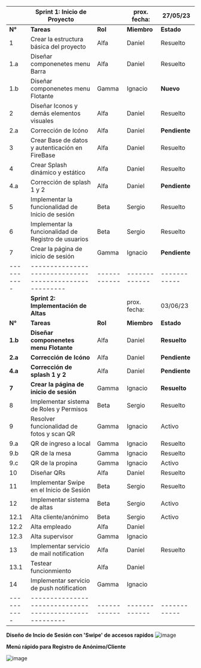 |          |  **Sprint 1: Inicio de Proyecto**                    |            | prox. fecha:|  27/05/23  |
|----------|------------------------------------------------------|------------|-------------|------------|
|  **N°**  | **Tareas**                                           |   **Rol**  | **Miembro** | **Estado** |
|  1       | Crear la estructura básica del proyecto              |    Alfa    |   Daniel    |  Resuelto  |
|  1.a     | Diseñar componenetes menu Barra                      |    Alfa    |   Daniel    |  Resuelto  |
|  1.b     | Diseñar componenetes menu Flotante                   |    Gamma   |   Ignacio   | **Nuevo**  |
|  2       | Diseñar Iconos y demás elementos visuales            |    Alfa    |   Daniel    |  Resuelto  |
|  2.a     | Corrección de Icóno                                  |    Alfa    |   Daniel    |**Pendiente**|
|  3       | Crear Base de datos y autenticación en FireBase      |    Alfa    |   Daniel    |  Resuelto  |
|  4       | Crear Splash dinámico y estático                     |    Alfa    |   Daniel    |  Resuelto  |
|  4.a     | Corrección de splash 1 y 2                           |    Alfa    |   Daniel    |**Pendiente**|
|  5       | Implementar la funcionalidad de Inicio de sesión     |    Beta    |   Sergio    |  Resuelto  |
|  6       | Implementar la funcionalidad de Registro de usuarios |    Beta    |   Sergio    |  Resuelto  |
|  7       | Crear la página de inicio de sesión                  |    Gamma   |   Ignacio   |**Pendiente**|
|----------|------------------------------------------------------|------------|-------------|------------|
|          |  **Sprint 2: Implementación de Altas**               |            | prox. fecha:|  03/06/23  |
|  **N°**  | **Tareas**                                           |   **Rol**  | **Miembro** | **Estado** |
| **1.b**  | **Diseñar componenetes menu Flotante**               |    Alfa    |   Daniel    |**Resuelto**|
| **2.a**  | **Corrección de Icóno**                              |    Alfa    |   Daniel    |**Pendiente**|
| **4.a**  | **Corrección de splash 1 y 2**                       |    Alfa    |   Daniel    |**Pendiente**|
| **7**    | **Crear la página de inicio de sesión**              |    Gamma   |   Ignacio   |**Resuelto**|
|  8       | Implementar sistema de Roles y Permisos              |    Beta    |   Sergio    |  Resuelto  |
|  9       | Resolver funcionalidad de fotos y scan QR            |    Gamma   |   Ignacio   |  Activo    |
|  9.a     | QR de ingreso a local                                |    Gamma   |   Ignacio   |  Resuelto  |
|  9.b     | QR de la mesa                                        |    Gamma   |   Ignacio   |  Resuelto  |
|  9.c     | QR de la propina                                     |    Gamma   |   Ignacio   |  Activo    |
|  10      | Diseñar QRs                                          |    Alfa    |   Daniel    |  Resuelto  |
|  11      | Implementar Swipe en el Inicio de Sesión             |    Beta    |   Sergio    |  Resuelto  |
|  12      | Implementar sistema de altas                         |    Beta    |   Sergio    |   Activo   |
|  12.1    | Alta cliente/anónimo                                 |    Beta    |   Sergio    |   Activo   |
|  12.2    | Alta empleado                                        |    Alfa    |   Daniel    |            |
|  12.3    | Alta supervisor                                      |    Gamma   |   Ignacio   |            |
|  13      | Implementar servicio de mail notification            |    Alfa    |   Daniel    |  Resuelto  |
|  13.1    | Testear funcionmiento                                |    Alfa    |   Daniel    |            |
|  14      | Implementar servicio de push notification            |    Gamma   |   Ignacio   |            |
|----------|------------------------------------------------------|------------|-------------|------------|

**Diseño de Incio de Sesión con 'Swipe' de accesos rapidos**
![image](https://github.com/dsvlivon/CSV-2023/assets/52511637/2cdf6c49-1ea4-4b43-8daa-128d2113da87)

**Menú rápido para Registro de Anónimo/Cliente**

![image](https://github.com/dsvlivon/CSV-2023/assets/52511637/9fbdb89b-3765-4d53-998e-33ebde3bc38c)
